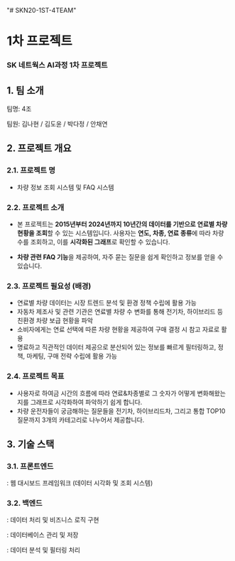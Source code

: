 "# SKN20-1ST-4TEAM" 

# 1차 프로젝트
### SK 네트웍스 AI과정 1차 프로젝트

## 1. 팀 소개
팀명: 4조

팀원: 김나현 / 김도윤 / 박다정 / 안채연


## 2. 프로젝트 개요
### 2.1. 프로젝트 명
- 차량 정보 조회 시스템 및 FAQ 시스템
  
### 2.2. 프로젝트 소개
- 본 프로젝트는 **2015년부터 2024년까지 10년간의 데이터를 기반으로 연료별 차량 현황을 조회**할 수 있는 시스템입니다.
사용자는 **연도, 차종, 연료 종류**에 따라 차량 수를 조회하고, 이를 **시각화된 그래프**로 확인할 수 있습니다.

- **차량 관련 FAQ 기능**을 제공하여, 자주 묻는 질문을 쉽게 확인하고 정보를 얻을 수 있습니다.
  
### 2.3. 프로젝트 필요성 (배경)
- 연료별 차량 데이터는 시장 트렌드 분석 및 환경 정책 수립에 활용 가능
- 자동차 제조사 및 관련 기관은 연료별 차량 수 변화를 통해 전기차, 하이브리드 등 친환경 차량 보급 현황을 파악
- 소비자에게는 연료 선택에 따른 차량 현황을 제공하여 구매 결정 시 참고 자료로 활용
- 명료하고 직관적인 데이터 제공으로 분산되어 있는 정보를 빠르게 필터링하고, 정책, 마케팅, 구매 전략 수립에 활용 가능
  
### 2.4. 프로젝트 목표
- 사용자로 하여금 시간의 흐름에 따라 연료&차종별로 그 숫자가 어떻게 변화해왔는지를 그래프로 시각화하여 파악하기 쉽게 합니다.
- 차량 운전자들이 궁금해하는 질문들을 전기차, 하이브리드차, 그리고 통합 TOP10 질문까지 3개의 카테고리로 나누어서 제공합니다.

## 3. 기술 스택
### 3.1. 프론트엔드
: 웹 대시보드 프레임워크 (데이터 시각화 및 조회 시스템)

### 3.2. 백엔드
: 데이터 처리 및 비즈니스 로직 구현

: 데이터베이스 관리 및 저장

: 데이터 분석 및 필터링 처리


